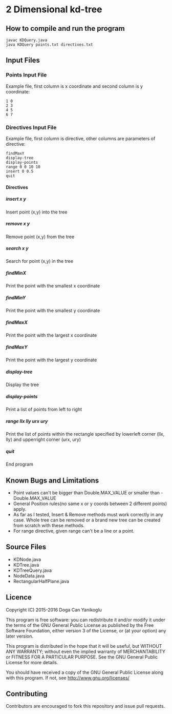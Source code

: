 # 2 Dimensional kd-tree 

## How to compile and run the program

```
javac KDQuery.java
java KDQuery points.txt directives.txt
```

## Input Files

### Points Input File

Example file, first column is x coordinate and second column is y coordinate:
```
1 0
2 3
4 5
6 7
```

### Directives Input File

Example file, first column is directive, other columns are parameters of directive:
```
findMaxY
display-tree
display-points
range 0 0 10 10
insert 0 0.5
quit
```

#### Directives

##### insert x y
Insert point (x,y) into the tree
##### remove x y
Remove point (x,y) from the tree
##### search x y
Search for point (x,y) in the tree
##### findMinX
Print the point with the smallest x coordinate
##### findMinY
Print the point with the smallest y coordinate
##### findMaxX
Print the point with the largest x coordinate
##### findMaxY
Print the point with the largest y coordinate
##### display-tree
Display the tree
##### display-points
Print a list of points from left to right
##### range llx lly urx ury
Print the list of points within the rectangle specified by lowerleft corner (llx, lly) and upperright corner (urx, ury)
##### quit
End program

## Known Bugs and Limitations

- Point values can't be bigger than Double.MAX_VALUE or smaller than -Double.MAX_VALUE
- General Position rules(no same x or y coords between 2 different points) apply.
- As far as I tested, Insert & Remove methods must work correctly in any case. Whole tree can be removed or a brand new tree can be created from scratch with these methods.
- For range directive, given range can't be a line or a point.

## Source Files

- KDNode.java
- KDTree.java
- KDTreeQuery.java
- NodeData.java
- RectangularHalfPlane.java

## Licence

Copyright (C) 2015-2016 Doga Can Yanikoglu

This program is free software: you can redistribute it and/or modify it under the terms of the GNU General Public License as published by the Free Software Foundation, either version 3 of the License, or (at your option) any later version.

This program is distributed in the hope that it will be useful, but WITHOUT ANY WARRANTY; without even the implied warranty of MERCHANTABILITY or FITNESS FOR A PARTICULAR PURPOSE. See the GNU General Public License for more details.

You should have received a copy of the GNU General Public License along with this program. If not, see http://www.gnu.org/licenses/

## Contributing

Contributors are encouraged to fork this repository and issue pull requests.
